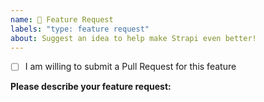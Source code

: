 ```yaml
---
name: 🚀 Feature Request
labels: "type: feature request"
about: Suggest an idea to help make Strapi even better!
---
```


- [ ] I am willing to submit a Pull Request for this feature

**Please describe your feature request:**
